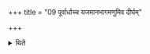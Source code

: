 +++
title = "09 पूर्वार्धाच्च यजमानभागमणुमिव दीर्घम्"

+++

<details><summary>थिते</summary>

9. From the eastern part he cuts the sacrificer's portion somewhat thin (and) long.
</details>
